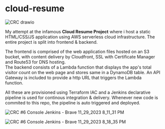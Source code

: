# cloud-resume  

![CRC drawio](https://github.com/Lily-G1/cloud-resume/assets/104821662/b83d7a25-a099-4cd2-9fa3-65775d7c84bc)  

My attempt at the infamous **Cloud Resume Project** where i host a static HTML/CSS/JS application using AWS serverless cloud infrastructure. The entire project is split into frontend & backend.  

The frontend is comprised of the web application files hosted on an S3 bucket, with content delivery by Cloudfront, SSL with Certificate Manager and Route53 for DNS hosting.  
The backend consists of a Lambda function that displays the app's total visitor count on the web page and stores same in a DynamoDB table. An API Gateway is included to provide a http URL that triggers the Lambda function.  

All these are provisioned using Terraform IAC and a Jenkins declarative pipeline is used for continous integration & delivery. Whenever new code is commited to this repo, the pipeline is auto triggered and deployed.  

![CRC #6 Console  Jenkins  - Brave 11_29_2023 8_11_31 PM](https://github.com/Lily-G1/cloud-resume/assets/104821662/3b91724e-7689-47ce-b558-1a695cf4da1f)  

![CRC #6 Console  Jenkins  - Brave 11_29_2023 8_18_35 PM](https://github.com/Lily-G1/cloud-resume/assets/104821662/54de4903-2e21-4be5-82cc-c8cc47860992)  
